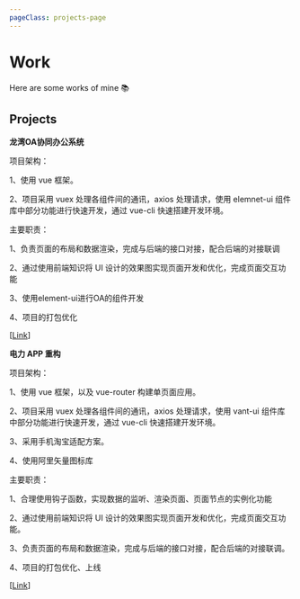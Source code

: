 ```yaml
---
pageClass: projects-page
---
```


# Work

Here are some works of mine :books:

## Projects

<ProjectCard hideBorder=true>

**龙湾OA协同办公系统**

项目架构：

1、使用 vue 框架。

2、项目采用 vuex 处理各组件间的通讯，axios 处理请求，使用 elemnet-ui 组件库中部分功能进行快速开发，通过 vue-cli 快速搭建开发环境。


主要职责：

1、负责页面的布局和数据渲染，完成与后端的接口对接，配合后端的对接联调

2、通过使用前端知识将 UI 设计的效果图实现页面开发和优化，完成页面交互功能

3、使用element-ui进行OA的组件开发

4、项目的打包优化

[[Link](https://www.google.com)]

</ProjectCard>

<ProjectCard  hideBorder=true>

**电力 APP 重构**

项目架构：

1、使用 vue 框架，以及 vue-router 构建单页面应用。

2、项目采用 vuex 处理各组件间的通讯，axios 处理请求，使用 vant-ui 组件库中部分功能进行快速开发，通过 vue-cli 快速搭建开发环境。

3、采用手机淘宝适配方案。

4、使用阿里矢量图标库

主要职责：

1、合理使用钩子函数，实现数据的监听、渲染页面、页面节点的实例化功能

2、通过使用前端知识将 UI 设计的效果图实现页面开发和优化，完成页面交互功能。

3、负责页面的布局和数据渲染，完成与后端的接口对接，配合后端的对接联调。

4、项目的打包优化、上线

[[Link](https://www.google.com)]

</ProjectCard>

<style lang="stylus">

.projects-page
  background-color #fafbfc

</style>